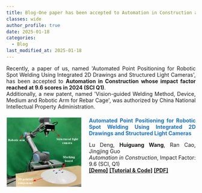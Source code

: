```yaml
---
title: Blog-One paper has been accepted to Automation in Construction and a patent is authorized by CNIPA
classes: wide
author_profile: true
date: 2025-01-18
categories: 
  - Blog
last_modified_at: 2025-01-18
---
```


<div style="text-align: justify;">
  <p>Recently, a paper of us, named 'Automated Point Positioning for Robotic Spot Welding Using Integrated 2D Drawings and Structured Light Cameras', has been accepted to <strong>Automation in Construction whose impact factor reached at 9.6 scores in 2024 (SCI Q1)</strong>.<br>
  Additionally, a new patent, named 'Vision-guided Welding Method, Device, Medium and Robotic Arm for Rebar Cage', was authorized by China National Intellectual Property Administration.
  </p>
</div>


<div style="display: flex; align-items: flex-start; margin-top: 20px; margin-bottom: 20px;">
  <img src="/web_resources/posts/picture/第二篇文章.png" style="flex-shrink: 0; width: 200px; margin-right: 20px;"/>
  <div style="text-align: justify;">
    <span style="color:#1772d0; display: block; margin-bottom: 10px;">
      <b>Automated Point Positioning for Robotic Spot Welding Using Integrated 2D Drawings and Structured Light Cameras</b>
    </span>
    <p>
      Lu Deng, <strong>Huiguang Wang</strong>, Ran Cao, Jingjing Guo<br>
      <i>Automation in Construction</i>, Impact Factor: 9.6 (SCI, Q1)
      <br/>        
      <a href="https://youtu.be/-3JwZIYJyXY?si=GirI83uAahH1MXck"><b>[Demo]</b></a>
      <a href="https://huiguangwang.top/tutorial/FPM-Tutorial/"><b>[Tutorial & Code]</b></a>
      <a href="https://1drv.ms/b/c/665d3e10d9989786/EYU2XNZRcYxPjVxXO2Oa9t4BOPft-fwTeQuEkF2YgXdeTQ?e=8RtEEv"><b>[PDF]</b></a>
    </p>
  </div>
</div>


